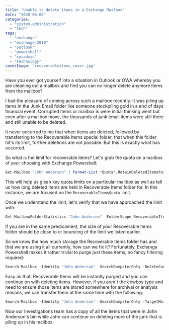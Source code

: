```yaml
---
title: "Unable to delete items in a Exchange Mailbox"
date: "2020-06-08"
categories: 
  - "system-administration"
  - "tech"
tags: 
  - "exchange"
  - "exchange-2010"
  - "outlook"
  - "powershell"
  - "sysadmin"
  - "technology"
coverImage: "recoverableitems_cover.jpg"
---
```


Have you ever got yourself into a situation in Outlook or OWA whereby you are cleaning out a mailbox and find you can no longer delete anymore items from the mailbox?

I had the pleasure of coming across such a mailbox recently. It was piling up items in the Junk Email folder like someone stockpiling gold in a end of days financial event. Corrupted items or mailbox is were initial thinking went but even after a mailbox move, the thousands of junk email items were still there and still unable to be deleted.

It never occurred to me that when items are deleted, followed by transferring to the Recoverable Items special folder, that when this folder hit's its limit, further deletions are not possible. But this is exactly what has occurred.

So what is the limit for recoverable items? Let's grab the quota on a mailbox of your choosing with Exchange Powershell:

```powershell
Get-Mailbox "John Anderson" | Format-List *Quota*,RetainDeletedItemsFor,UseDatabaseRetentionDefaults
```

This will help us glean key quota limits on a particular mailbox as well as tell us how long deleted items are held in Recoverable Items folder for. In this instance, we are focused on the ```RecoverableItemsQuota``` limit.

Once we understand the limit, let's verify that we have approached the limit with:

```powershell
Get-MailboxFolderStatistics "John Anderson" -FolderScope RecoverableItems
```

If you are in the same predicament, the size of your Recoverable Items folder should be close to or bouncing of the limit we listed earlier.

So we know the how much storage the Recoverable Items folder has and that we are using it all currently, how can we fix it? Fortunately, Exchange Powershell makes it rather trivial to purge just these items, no fancy filtering required:

```powershell
Search-Mailbox -Identity "John Anderson" -SearchDumpsterOnly -DeleteContent
```

Easy as that, Recoverable Items will be instantly purged and you can continue on with deleting items. However, if you aren't the cowboy type and need to ensure those items are stored somewhere for archival or analysis reasons, we can transfer them at the same time with the following:

```powershell
Search-Mailbox -Identity "John Anderson" -SearchDumpsterOnly -TargetMailbox "Internal Investigations -TargetFolder "John Anderson" -DeleteContent
```

Now our Investigations team has a copy of all the items that were in John Anderson's bin while John can continue on deleting more of the junk that is piling up in his mailbox.
